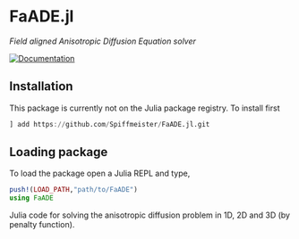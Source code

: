 # FaADE.jl

_Field aligned Anisotropic Diffusion Equation solver_

[![Documentation](https://shields.io/badge/docs-dev-blue)](https://spiffmeister.github.io/FaADE.jl/dev/)


## Installation

This package is currently not on the Julia package registry. To install first
```julia
] add https://github.com/Spiffmeister/FaADE.jl.git
```

## Loading package

To load the package open a Julia REPL and type,
```julia
push!(LOAD_PATH,"path/to/FaADE")
using FaADE
```




Julia code for solving the anisotropic diffusion problem in 1D, 2D and 3D (by penalty function).
